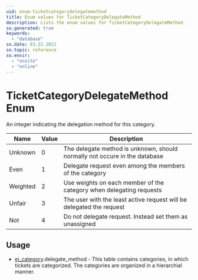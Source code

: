 ```yaml
---
uid: enum-ticketcategorydelegatemethod
title: Enum values for TicketCategoryDelegateMethod
description: Lists the enum values for TicketCategoryDelegateMethod.
so.generated: true
keywords:
  - "database"
so.date: 03.22.2021
so.topic: reference
so.envir:
  - "onsite"
  - "online"
---
```


# TicketCategoryDelegateMethod Enum

An integer indicating the delegation method for this category.

| Name | Value | Description |
|------|-------|-------------|
|Unknown|0|The delegate method is unknown, should normally not occure in the database|
|Even|1|Delegate request even among the members of the category|
|Weighted|2|Use weights on each member of the category when delegating requests|
|Unfair|3|The user with the least active request will be delegated the request|
|Not|4|Do not delegate request. Instead set them as unassigned|

## Usage

* [ej_category](../ej-category.md).delegate_method - This table contains categories, in which tickets are categorized. The categories are organized in a hierarchial manner.
